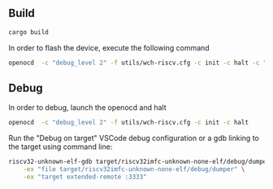 ## Build

```bash
cargo build
```

In order to flash the device, execute the following command

```bash
openocd  -c "debug_level 2" -f utils/wch-riscv.cfg -c init -c halt -c "program {target/riscv32imfc-unknown-none-elf/debug/dumper} verify reset" -c shutdown
```

## Debug

In order to debug, launch the openocd and halt

```bash
openocd  -c "debug_level 2" -f utils/wch-riscv.cfg -c init -c halt
```

Run the "Debug on target" VSCode debug configuration or a gdb linking to the target using command line:

```bash
riscv32-unknown-elf-gdb target/riscv32imfc-unknown-none-elf/debug/dumper \
    -ex "file target/riscv32imfc-unknown-none-elf/debug/dumper" \
    -ex "target extended-remote :3333"
```